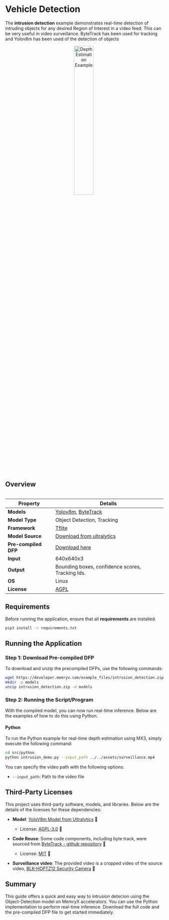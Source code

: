 # Vehicle Detection

The **intrusion detection** example demonstrates real-time detection of intruding objects for any desired Region of Interest in a video feed. This can be very useful in video surveillance. ByteTrack has been used for tracking and Yolov8m has been used of the detection of objects

<p align="center">
  <img src="assets/intrusion.gif" alt="Depth Estimation Example" width="35%" />
</p>

## Overview

<div style="display: flex">
<div style="">

| **Property**         | **Details**
|----------------------|------------------------------------------
| **Models**           | [Yolov8m](https://docs.ultralytics.com/models/yolov8/), [ByteTrack](https://github.com/ifzhang/ByteTrack?tab=readme-ov-file)
| **Model Type**       | Object Detection, Tracking
| **Framework**        | [Tflite](https://www.tensorflow.org/)
| **Model Source**     | [Download from ultralytics](https://docs.ultralytics.com/models/yolov8/)
| **Pre-compiled DFP** | [Download here](assets/yolov8m.dfp)
| **Input**            | 640x640x3
| **Output**           | Bounding boxes, confidence scores, Tracking Ids.
| **OS**               | Linux
| **License**          | [AGPL](LICENSE.md)

## Requirements

Before running the application, ensure that all **requirements** are installed.

```bash
pip3 install -r requirements.txt
```

## Running the Application

### Step 1: Download Pre-compiled DFP

To download and unzip the precompiled DFPs, use the following commands:
```bash
wget https://developer.memryx.com/example_files/intrusion_detection.zip
mkdir -p models
unzip intrusion_detection.zip -d models
```


### Step 2: Running the Script/Program

With the compiled model, you can now run real-time inference. Below are the examples of how to do this using Python.

#### Python

To run the Python example for real-time depth estimation using MX3, simply execute the following command:

```bash
cd src/python
python intrusion_demo.py --input_path ../../assets/surveillance.mp4
```
You can specify the video path with the following options:

* `--input_path`: Path to the video file

## Third-Party Licenses

This project uses third-party software, models, and libraries. Below are the details of the licenses for these dependencies:

- **Model**: [YoloV8m Model from Ultralytics](https://docs.ultralytics.com/models/yolov8/) 🔗
  - License: [AGPL-3.0](https://github.com/ultralytics/ultralytics/tree/main?tab=AGPL-3.0-1-ov-file) 🔗

- **Code Reuse**: Some code components, including byte track, were sourced from [ByteTrack - github repository](https://github.com/ifzhang/ByteTrack?tab=readme-ov-file) 🔗
  - License: [MIT](https://github.com/ifzhang/ByteTrack?tab=readme-ov-file) 🔗

- **Surveillance video**:  The provided video is a cropped video of the source video, [BLK-HDPTZ12 Security Camera](https://www.youtube.com/watch?v=U7HRKjlXK-Y) 🔗

## Summary

This guide offers a quick and easy way to intrusion detecion using the Object-Detection model on MemryX accelerators. You can use the Python implementation to perform real-time inference. Download the full code and the pre-compiled DFP file to get started immediately.
